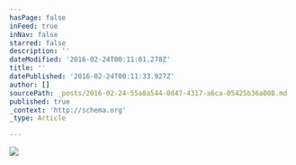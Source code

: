 ```yaml
---
hasPage: false
inFeed: true
inNav: false
starred: false
description: ''
dateModified: '2016-02-24T00:11:01.278Z'
title: ''
datePublished: '2016-02-24T00:11:33.927Z'
author: []
sourcePath: _posts/2016-02-24-55a8a544-0d47-4317-a6ca-05425b36a008.md
published: true
_context: 'http://schema.org'
_type: Article

---
```

![](https://the-grid-user-content.s3-us-west-2.amazonaws.com/93da489b-e45c-43e8-ac48-cfce22e55805.jpg)